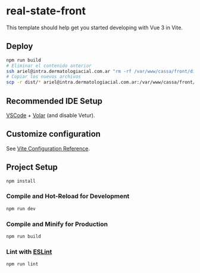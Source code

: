 # real-state-front

This template should help get you started developing with Vue 3 in Vite.

## Deploy

```sh
npm run build
# Eliminar el contenido anterior
ssh ariel@intra.dermatologiacial.com.ar "rm -rf /var/www/cassa/front/dist/*"
# Copiar los nuevos archivos
scp -r dist/* ariel@intra.dermatologiacial.com.ar:/var/www/cassa/front/dist
```

## Recommended IDE Setup

[VSCode](https://code.visualstudio.com/) + [Volar](https://marketplace.visualstudio.com/items?itemName=Vue.volar) (and disable Vetur).

## Customize configuration

See [Vite Configuration Reference](https://vite.dev/config/).

## Project Setup

```sh
npm install
```

### Compile and Hot-Reload for Development

```sh
npm run dev
```

### Compile and Minify for Production

```sh
npm run build
```

### Lint with [ESLint](https://eslint.org/)

```sh
npm run lint
```

